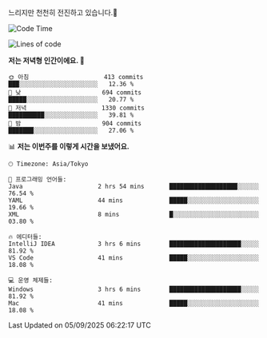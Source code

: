 느리지만 천천히 전진하고 있습니다.🐢

<!--START_SECTION:waka-->
![Code Time](http://img.shields.io/badge/Code%20Time-1%2C664%20hrs%2041%20mins-blue)

![Lines of code](https://img.shields.io/badge/%EC%A0%80%EB%8A%94%20%EC%97%AC%ED%83%9C%EA%B9%8C%EC%A7%80%20-929.6%20thousand%20%EC%A4%84%EC%9D%98%20%EC%BD%94%EB%93%9C%EB%A5%BC%20%EC%9E%91%EC%84%B1%ED%96%88%EC%96%B4%EC%9A%94.-blue)

**저는 저녁형 인간이에요. 🦉** 

```text
🌞 아침                     413 commits         ███░░░░░░░░░░░░░░░░░░░░░░   12.36 % 
🌆 낮　                     694 commits         █████░░░░░░░░░░░░░░░░░░░░   20.77 % 
🌃 저녁                     1330 commits        ██████████░░░░░░░░░░░░░░░   39.81 % 
🌙 밤　                     904 commits         ███████░░░░░░░░░░░░░░░░░░   27.06 % 
```


📊 **저는 이번주를 이렇게 시간을 보냈어요.** 

```text
🕑︎ Timezone: Asia/Tokyo

💬 프로그래밍 언어들: 
Java                     2 hrs 54 mins       ███████████████████░░░░░░   76.54 % 
YAML                     44 mins             █████░░░░░░░░░░░░░░░░░░░░   19.66 % 
XML                      8 mins              █░░░░░░░░░░░░░░░░░░░░░░░░   03.80 % 

🔥 에디터들: 
IntelliJ IDEA            3 hrs 6 mins        ████████████████████░░░░░   81.92 % 
VS Code                  41 mins             █████░░░░░░░░░░░░░░░░░░░░   18.08 % 

💻 운영 체제들: 
Windows                  3 hrs 6 mins        ████████████████████░░░░░   81.92 % 
Mac                      41 mins             █████░░░░░░░░░░░░░░░░░░░░   18.08 % 
```


 Last Updated on 05/09/2025 06:22:17 UTC
<!--END_SECTION:waka-->
